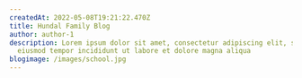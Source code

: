 ```yaml
---
createdAt: 2022-05-08T19:21:22.470Z
title: Hundal Family Blog
author: author-1
description: Lorem ipsum dolor sit amet, consectetur adipiscing elit, sed do
  eiusmod tempor incididunt ut labore et dolore magna aliqua
blogimage: /images/school.jpg
---
```

